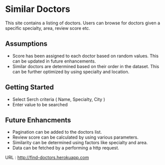 # Similar Doctors

This site contains a listing of doctors. Users can browse for doctors given a specific specialty, area, review score etc.

## Assumptions
- Score has been assigned to each doctor based on random values. This can be updated in future enhancements.
- Similar doctors are determined based on their order in the dataset. This can be further optimized by using specialty and location.


## Getting Started ##
- Select Serch criteria ( Name, Specialty, City )
- Enter value to be searched

## Future Enhancments
- Pagination can be added to the doctors list.
- Review score can be calculated by using various parameters.
- Similarity can be determined using factors like specialty and area.
- Data can be fetched by a performing a http request.

 URL : <http://find-doctors.herokuapp.com>
